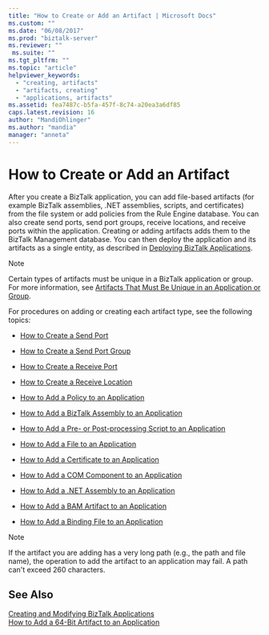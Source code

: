 ```yaml
---
title: "How to Create or Add an Artifact | Microsoft Docs"
ms.custom: ""
ms.date: "06/08/2017"
ms.prod: "biztalk-server"
ms.reviewer: ""
 ms.suite: ""
ms.tgt_pltfrm: ""
ms.topic: "article"
helpviewer_keywords: 
  - "creating, artifacts"
  - "artifacts, creating"
  - "applications, artifacts"
ms.assetid: fea7487c-b5fa-457f-8c74-a20ea3a6df85
caps.latest.revision: 16
author: "MandiOhlinger"
ms.author: "mandia"
manager: "anneta"
---
```

# How to Create or Add an Artifact
After you create a BizTalk application, you can add file-based artifacts (for example BizTalk assemblies, .NET assemblies, scripts, and certificates) from the file system or add policies from the Rule Engine database. You can also create send ports, send port groups, receive locations, and receive ports within the application. Creating or adding artifacts adds them to the BizTalk Management database. You can then deploy the application and its artifacts as a single entity, as described in [Deploying BizTalk Applications](../core/deploying-biztalk-applications.md).  
  
> [!NOTE]
>  Certain types of artifacts must be unique in a BizTalk application or group. For more information, see [Artifacts That Must Be Unique in an Application or Group](../core/artifacts-that-must-be-unique-in-an-application-or-group.md).  
  
 For procedures on adding or creating each artifact type, see the following topics:  
  
-   [How to Create a Send Port](../core/how-to-create-a-send-port2.md)  
  
-   [How to Create a Send Port Group](../core/how-to-create-a-send-port-group.md)  
  
-   [How to Create a Receive Port](../core/how-to-create-a-receive-port.md)  
  
-   [How to Create a Receive Location](../core/how-to-create-a-receive-location.md)  
  
-   [How to Add a Policy to an Application](../core/how-to-add-a-policy-to-an-application.md)  
  
-   [How to Add a BizTalk Assembly to an Application](../core/how-to-add-a-biztalk-assembly-to-an-application.md)  
  
-   [How to Add a Pre- or Post-processing Script to an Application](../core/how-to-add-a-pre-or-post-processing-script-to-an-application.md)  
  
-   [How to Add a File to an Application](../core/how-to-add-a-file-to-an-application.md)  
  
-   [How to Add a Certificate to an Application](../core/how-to-add-a-certificate-to-an-application.md)  
  
-   [How to Add a COM Component to an Application](../core/how-to-add-a-com-component-to-an-application.md)  
  
-   [How to Add a .NET Assembly to an Application](../core/how-to-add-a-net-assembly-to-an-application.md)  
  
-   [How to Add a BAM Artifact to an Application](../core/how-to-add-a-bam-artifact-to-an-application.md)  
  
-   [How to Add a Binding File to an Application](../core/how-to-add-a-binding-file-to-an-application2.md)  
  
> [!NOTE]
>  If the artifact you are adding has a very long path (e.g., the path and file name), the operation to add the artifact to an application may fail. A path can't exceed 260 characters.  
  
## See Also  
 [Creating and Modifying BizTalk Applications](../core/creating-and-modifying-biztalk-applications.md)   
 [How to Add a 64-Bit Artifact to an Application](../core/how-to-add-a-64-bit-artifact-to-an-application.md)